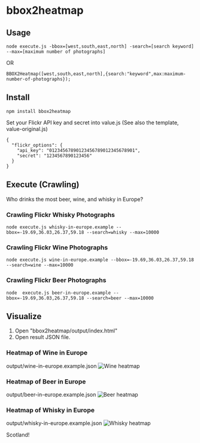 # bbox2heatmap

## Usage

```(sh)
node execute.js -bbox=[west,south,east,north] -search=[search keyword] --max=[maximum number of photographs]
```
OR
```(JavaScript)
BBOX2Heatmap([west,south,east,north],{search:"keyword",max:maximum-number-of-photographs});
```

## Install

```(sh)
npm install bbox2heatmap
```

Set your Flickr API key and secret into value.js (See also the template, value-original.js)

```(JavaScript)
{
  "flickr_options": {
    "api_key": "01234567890123456789012345678901",
    "secret": "1234567890123456"
  }
}
```


## Execute (Crawling)

Who drinks the most beer, wine, and whisky in Europe?

### Crawling Flickr Whisky Photographs
```(sh)
node execute.js whisky-in-europe.example --bbox=-19.69,36.03,26.37,59.18 --search=whisky --max=10000
```

### Crawling Flickr Wine Photographs
```(sh)
node execute.js wine-in-europe.example --bbox=-19.69,36.03,26.37,59.18 --search=wine --max=10000
```

### Crawling Flickr Beer Photographs
```(sh)
node  execute.js beer-in-europe.example --bbox=-19.69,36.03,26.37,59.18 --search=beer --max=10000
```

## Visualize
1. Open "bbox2heatmap/output/index.html"
2. Open result JSON file.

### Heatmap of Wine in Europe
output/wine-in-europe.example.json
![Wine heatmap](https://c1.staticflickr.com/1/630/21677292443_ef99646bf3_z.jpg "Wine in Europe")

### Heatmap of Beer in Europe
output/beer-in-europe.example.json
![Beer heatmap](https://c2.staticflickr.com/6/5830/21675589384_56fa290cb6_z.jpg "Beer in Europe")

### Heatmap of Whisky in Europe
output/whisky-in-europe.example.json
![Whisky heatmap](https://c1.staticflickr.com/1/723/22110621818_23ba4eef64_z.jpg "Whisky in Europe")

Scotland!